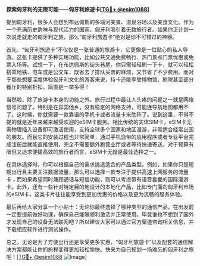 **探索匈牙利的无限可能——匈牙利旅遊卡[[TG💪+ @esim1088](https://t.me/s/esim1088)]**

提到匈牙利，很多人会想到布达佩斯的多瑙河美景、温泉浴场以及美食文化。作为一个充满历史韵味与现代活力的国家，匈牙利吸引着无数旅行者。如果你正计划一次说走就走的匈牙利之旅，那么“匈牙利旅遊卡”绝对是你不可错过的神器。

首先，“匈牙利旅遊卡”不仅仅是一张普通的旅游卡，它更像是一位贴心的私人导游。这张卡提供了多种实用功能，比如公共交通免费畅行、热门景点门票优惠或免票入场等。试想一下，在布达佩斯的街头巷尾，你只需轻轻刷一下卡，就可以轻松搭乘地铁、电车或是公交车，既省去了排队买票的麻烦，又节省了不少费用。而对于那些想要深度体验匈牙利文化的游客来说，持卡还能享受博物馆、剧院甚至部分餐厅的特别折扣，简直是一举多得！

当然啦，除了旅游卡本身的功能之外，旅行过程中最让人头疼的问题之一就是网络信号问题了。特别是在异国他乡，没有稳定的网络支持，可能连导航地图都用不了。这时候，你就需要一款靠谱的手机卡或者流量卡来助阵了。说到这里，不得不提的就是近年来越来越受欢迎的eSIM卡服务。相比传统的实体SIM卡，eSIM卡无需物理插入设备即可激活使用，支持全球多个国家和地区漫游，非常适合经常出国的朋友。而且它的安装过程也非常简单，通过手机自带的应用程序或者专业平台完成注册后就能直接使用，完全不需要额外跑营业厅或者等待快递寄送。对于预算有限但又追求便捷高效的旅行者而言，eSIM卡无疑是最佳选择之一。

在具体选择时，你可以根据自己的需求挑选适合的产品类型。例如，如果你只是短期出行且主要关注数据流量，那么可以选择一款专注于提供高速上网服务的流量卡；而如果希望同时兼顾通话与短信功能，则可以考虑带有语音套餐的国际漫游卡。此外，还有一些针对特定目的地设计的本地化产品，比如专门面向匈牙利市场的eSIM卡，这类卡片往往能享受到更加优惠的价格以及更为流畅的服务体验。

最后再给大家分享一个小贴士：无论你最终选择了哪种类型的通信产品，在出发前一定要提前做好功课，确保自己能够顺利激活并正常使用。毕竟谁也不想到了国外才发现自己的设备无法联网吧？所以建议大家可以通过官方渠道咨询相关信息，并下载相应软件进行测试操作。

总之，无论是为了方便出行还是享受更多实惠，“匈牙利旅遊卡”以及配套的通信解决方案都能让你的旅程变得更加轻松愉快。快来为自己规划一场难忘的匈牙利之旅吧！[[TG💪+ @esim1088](https://t.me/s/esim1088) ![Image](https://i.postimg.cc/4NQfJmqS/Snipaste-2025-05-13-00-14-12.png)]